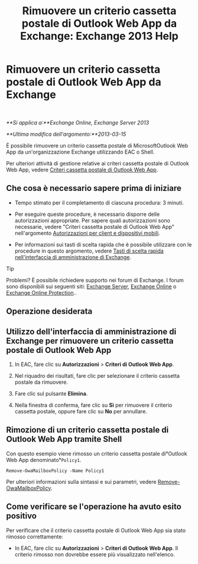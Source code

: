 ﻿---
title: 'Rimuovere un criterio cassetta postale di Outlook Web App da Exchange: Exchange 2013 Help'
TOCTitle: Rimuovere un criterio cassetta postale di Outlook Web App da Exchange
ms:assetid: edab7bac-b62c-4b82-8f21-dcac77cf0e8f
ms:mtpsurl: https://technet.microsoft.com/it-it/library/Dd351239(v=EXCHG.150)
ms:contentKeyID: 50482004
ms.date: 05/22/2018
mtps_version: v=EXCHG.150
ms.translationtype: MT
---

# Rimuovere un criterio cassetta postale di Outlook Web App da Exchange

 

_**Si applica a:**Exchange Online, Exchange Server 2013_

_**Ultima modifica dell'argomento:**2013-03-15_

È possibile rimuovere un criterio cassetta postale di MicrosoftOutlook Web App da un'organizzazione Exchange utilizzando EAC o Shell.

Per ulteriori attività di gestione relative ai criteri cassetta postale di Outlook Web App, vedere [Criteri cassetta postale di Outlook Web App](outlook-web-app-mailbox-policies-exchange-2013-help.md).

## Che cosa è necessario sapere prima di iniziare

  - Tempo stimato per il completamento di ciascuna procedura: 3 minuti.

  - Per eseguire queste procedure, è necessario disporre delle autorizzazioni appropriate. Per sapere quali autorizzazioni sono necessarie, vedere "Criteri cassetta postale di Outlook Web App" nell'argomento [Autorizzazioni per client e dispositivi mobili](clients-and-mobile-devices-permissions-exchange-2013-help.md).

  - Per informazioni sui tasti di scelta rapida che è possibile utilizzare con le procedure in questo argomento, vedere [Tasti di scelta rapida nell'interfaccia di amministrazione di Exchange](keyboard-shortcuts-in-the-exchange-admin-center-exchange-online-protection-help.md).


> [!TIP]
> Problemi? È possibile richiedere supporto nei forum di Exchange. I forum sono disponibili sui seguenti siti: <A href="https://go.microsoft.com/fwlink/p/?linkid=60612">Exchange Server</A>, <A href="https://go.microsoft.com/fwlink/p/?linkid=267542">Exchange Online</A> o <A href="https://go.microsoft.com/fwlink/p/?linkid=285351">Exchange Online Protection</A>..



## Operazione desiderata

## Utilizzo dell'interfaccia di amministrazione di Exchange per rimuovere un criterio cassetta postale di Outlook Web App

1.  In EAC, fare clic su **Autorizzazioni** \> **Criteri di Outlook Web App**.

2.  Nel riquadro dei risultati, fare clic per selezionare il criterio cassetta postale da rimuovere.

3.  Fare clic sul pulsante **Elimina**.

4.  Nella finestra di conferma, fare clic su **Sì** per rimuovere il criterio cassetta postale, oppure fare clic su **No** per annullare.

## Rimozione di un criterio cassetta postale di Outlook Web App tramite Shell

Con questo esempio viene rimosso un criterio cassetta postale di°Outlook Web App denominato°`Policy1`.

    Remove-OwaMailboxPolicy -Name Policy1 

Per ulteriori informazioni sulla sintassi e sui parametri, vedere [Remove-OwaMailboxPolicy](https://technet.microsoft.com/it-it/library/dd298103\(v=exchg.150\)).

## Come verificare se l'operazione ha avuto esito positivo

Per verificare che il criterio cassetta postale di Outlook Web App sia stato rimosso correttamente:

  - In EAC, fare clic su **Autorizzazioni** \> **Criteri di Outlook Web App**. Il criterio rimosso non dovrebbe essere più visualizzato nell'elenco.


